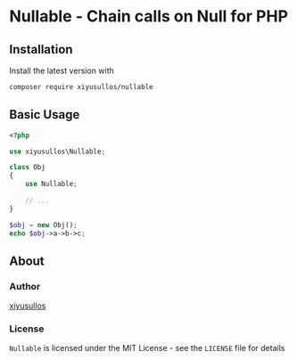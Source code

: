 # Nullable - Chain calls on Null  for PHP

## Installation

Install the latest version with

```bash
composer require xiyusullos/nullable
```

## Basic Usage

```php
<?php

use xiyusullos\Nullable;

class Obj
{
    use Nullable;
    
    // ...
}

$obj = new Obj();
echo $obj->a->b->c;
```

## About

### Author

[xiyusullos](http://xy-jit.cc)

### License

`Nullable` is licensed under the MIT License - see the `LICENSE` file for details
